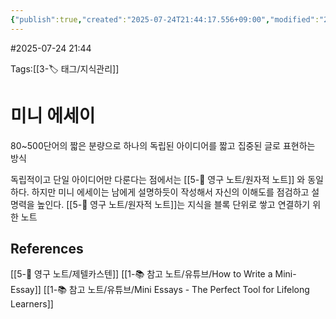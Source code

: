 ```yaml
---
{"publish":true,"created":"2025-07-24T21:44:17.556+09:00","modified":"2025-08-06T21:03:23.250+09:00","cssclasses":""}
---
```


#2025-07-24 21:44

Tags:[[3-🏷️ 태그/지식관리]]

# 미니 에세이
80~500단어의 짧은 분량으로 하나의 독립된 아이디어를 짧고 집중된 글로 표현하는 방식

독립적이고 단일 아이디어만 다룬다는 점에서는 [[5-💎 영구 노트/원자적 노트]] 와 동일하다.
하지만 미니 에세이는 남에게 설명하듯이 작성해서 자신의 이해도를 점검하고 설명력을 높인다.
[[5-💎 영구 노트/원자적 노트]]는 지식을 블록 단위로 쌓고 연결하기 위한 노트



## References
 [[5-💎 영구 노트/제텔카스텐]]
 [[1-📚 참고 노트/유튜브/How to Write a Mini-Essay]]
 [[1-📚 참고 노트/유튜브/Mini Essays - The Perfect Tool for Lifelong Learners]]